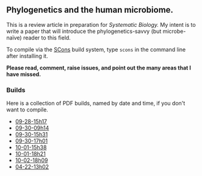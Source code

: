 ## Phylogenetics and the human microbiome.

This is a review article in preparation for *Systematic Biology.*
My intent is to write a paper that will introduce the phylogenetics-savvy (but microbe-naïve) reader to this field.

To compile via the [SCons](http://www.scons.org/) build system, type `scons` in the command line after installing it.

**Please read, comment, raise issues, and point out the many areas that I have missed.**


### Builds

Here is a collection of PDF builds, named by date and time, if you don't want to compile.

* [09-28-15h17](http://cl.ly/351R3q0h3q2B/sbreview-09-28-15h17.pdf)
* [09-30-09h14](http://cl.ly/0a331C242z43/sbreview-09-30-09h14.pdf)
* [09-30-15h31](http://cl.ly/2Q2v2f2e0y2L/sbreview-09-30-15h31.pdf)
* [09-30-17h01](http://cl.ly/0S1c240d2438/sbreview-09-30-17h01.pdf)
* [10-01-15h38](http://cl.ly/1I2D2i440c0W/sbreview-10-01-15h38.pdf)
* [10-01-18h21](http://cl.ly/2R1F2G043K14/sbreview-10-01-18h21.pdf)
* [10-02-18h09](http://cl.ly/3K350x0t2T2x/sbreview-10-02-18h09.pdf)
* [04-22-13h02](http://cl.ly/0n050b0i0l0H/sbreview-04-22-13h02.pdf)

